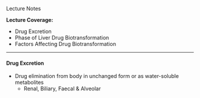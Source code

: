 Lecture Notes

**Lecture Coverage:**
- Drug Excretion
- Phase of Liver Drug Biotransformation
- Factors Affecting Drug Biotransformation

---
#### **Drug Excretion**
- Drug elimination from body in unchanged form or as water-soluble metabolites
	- Renal, Biliary, Faecal & Alveolar